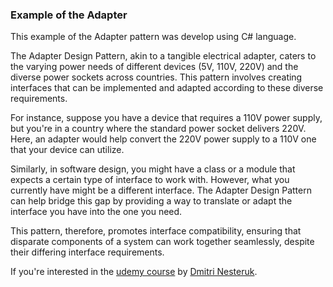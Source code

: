 ### Example of the Adapter

This example of the Adapter pattern was develop using C# language.

The Adapter Design Pattern, akin to a tangible electrical adapter, caters to the varying power needs of different devices (5V, 110V, 220V) and the diverse power sockets across countries. This pattern involves creating interfaces that can be implemented and adapted according to these diverse requirements.

For instance, suppose you have a device that requires a 110V power supply, but you're in a country where the standard power socket delivers 220V. Here, an adapter would help convert the 220V power supply to a 110V one that your device can utilize.

Similarly, in software design, you might have a class or a module that expects a certain type of interface to work with. However, what you currently have might be a different interface. The Adapter Design Pattern can help bridge this gap by providing a way to translate or adapt the interface you have into the one you need.

This pattern, therefore, promotes interface compatibility, ensuring that disparate components of a system can work together seamlessly, despite their differing interface requirements.

If you're interested in the [udemy course](https://www.udemy.com/course/design-patterns-csharp-dotnet) by [Dmitri Nesteruk](https://www.udemy.com/user/dmitrinesteruk/).
